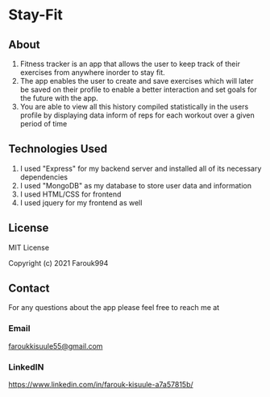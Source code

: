 # Stay-Fit

## About

1. Fitness tracker is an app that allows the user to keep track of their exercises from anywhere inorder to stay fit. 
2. The app enables the user to create and save exercises which will later be saved on their profile to enable a better interaction and set goals for the future with the app.
3. You are able to view all this history compiled statistically in the users profile by displaying data inform of reps for each workout over a given period of time

## Technologies Used

1. I used "Express" for my backend server and installed all of its necessary dependencies
2. I used "MongoDB" as my database to store user data and information
3. I used HTML/CSS for frontend
4. I used jquery for my frontend as well

## License

MIT License

Copyright (c) 2021 Farouk994

## Contact 

For any questions about the app please feel free to reach me at 

### Email
faroukkisuule55@gmail.com

### LinkedIN
https://www.linkedin.com/in/farouk-kisuule-a7a57815b/